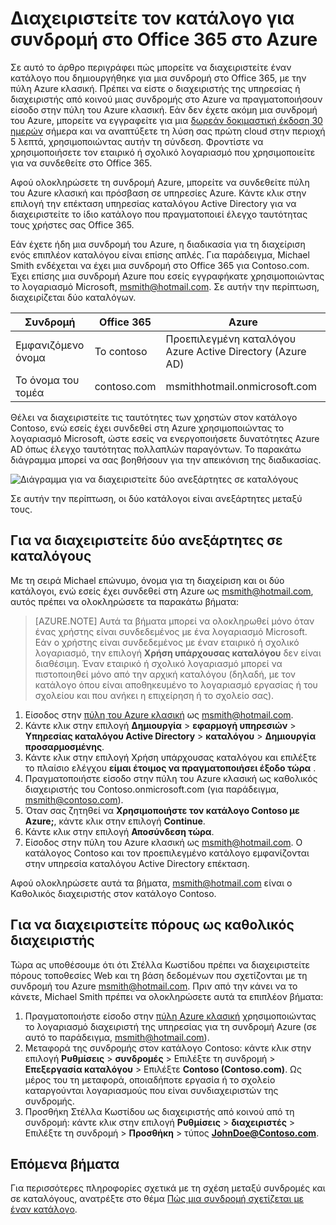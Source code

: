 <properties
   pageTitle="Διαχειριστείτε τον κατάλογο για συνδρομή στο Office 365 στο Azure | Microsoft Azure"
   description="Διαχείριση έναν κατάλογο συνδρομή στο Office 365 χρησιμοποιώντας Azure Active Directory και το Azure κλασική πύλης"
   services="active-directory"
   documentationCenter=""
   authors="curtand"
   manager="femila"
   editor=""/>

<tags
   ms.service="active-directory"
   ms.devlang="na"
   ms.topic="get-started-article"
   ms.tgt_pltfrm="na"
   ms.workload="identity"
   ms.date="08/23/2016"
   ms.author="curtand"/>

# <a name="manage-the-directory-for-your-office-365-subscription-in-azure"></a>Διαχειριστείτε τον κατάλογο για συνδρομή στο Office 365 στο Azure

Σε αυτό το άρθρο περιγράφει πώς μπορείτε να διαχειριστείτε έναν κατάλογο που δημιουργήθηκε για μια συνδρομή στο Office 365, με την πύλη Azure κλασική. Πρέπει να είστε ο διαχειριστής της υπηρεσίας ή διαχειριστής από κοινού μιας συνδρομής στο Azure να πραγματοποιήσουν είσοδο στην πύλη του Azure κλασική. Εάν δεν έχετε ακόμη μια συνδρομή του Azure, μπορείτε να εγγραφείτε για μια [δωρεάν δοκιμαστική έκδοση 30 ημερών](https://azure.microsoft.com/trial/get-started-active-directory/) σήμερα και να αναπτύξετε τη λύση σας πρώτη cloud στην περιοχή 5 λεπτά, χρησιμοποιώντας αυτήν τη σύνδεση. Φροντίστε να χρησιμοποιήσετε τον εταιρικό ή σχολικό λογαριασμό που χρησιμοποιείτε για να συνδεθείτε στο Office 365.

Αφού ολοκληρώσετε τη συνδρομή Azure, μπορείτε να συνδεθείτε πύλη του Azure κλασική και πρόσβαση σε υπηρεσίες Azure. Κάντε κλικ στην επιλογή την επέκταση υπηρεσίας καταλόγου Active Directory για να διαχειριστείτε το ίδιο κατάλογο που πραγματοποιεί έλεγχο ταυτότητας τους χρήστες σας Office 365.

Εάν έχετε ήδη μια συνδρομή του Azure, η διαδικασία για τη διαχείριση ενός επιπλέον καταλόγου είναι επίσης απλές. Για παράδειγμα, Michael Smith ενδέχεται να έχει μια συνδρομή στο Office 365 για Contoso.com. Έχει επίσης μια συνδρομή Azure που εσείς εγγραφήκατε χρησιμοποιώντας το λογαριασμό Microsoft, msmith@hotmail.com. Σε αυτήν την περίπτωση, διαχειρίζεται δύο καταλόγων.

  Συνδρομή |  Office 365  |  Azure
  -------------- | ------------- | -------------------------------
  Εμφανιζόμενο όνομα |  Το contoso  |     Προεπιλεγμένη καταλόγου Azure Active Directory (Azure AD)
  Το όνομα του τομέα  |  contoso.com  | msmithhotmail.onmicrosoft.com

Θέλει να διαχειριστείτε τις ταυτότητες των χρηστών στον κατάλογο Contoso, ενώ εσείς έχει συνδεθεί στη Azure χρησιμοποιώντας το λογαριασμό Microsoft, ώστε εσείς να ενεργοποιήσετε δυνατότητες Azure AD όπως έλεγχο ταυτότητας πολλαπλών παραγόντων. Το παρακάτω διάγραμμα μπορεί να σας βοηθήσουν για την απεικόνιση της διαδικασίας.

![Διάγραμμα για να διαχειριστείτε δύο ανεξάρτητες σε καταλόγους](./media/active-directory-manage-o365-subscription/AAD_O365_03.png)

Σε αυτήν την περίπτωση, οι δύο κατάλογοι είναι ανεξάρτητες μεταξύ τους.

## <a name="to-manage-two-independent-directories"></a>Για να διαχειριστείτε δύο ανεξάρτητες σε καταλόγους
Με τη σειρά Michael επώνυμο, όνομα για τη διαχείριση και οι δύο κατάλογοι, ενώ εσείς έχει συνδεθεί στη Azure ως msmith@hotmail.com, αυτός πρέπει να ολοκληρώσετε τα παρακάτω βήματα:

> [AZURE.NOTE]
> Αυτά τα βήματα μπορεί να ολοκληρωθεί μόνο όταν ένας χρήστης είναι συνδεδεμένος με ένα λογαριασμό Microsoft. Εάν ο χρήστης είναι συνδεδεμένος με έναν εταιρικό ή σχολικό λογαριασμό, την επιλογή **Χρήση υπάρχουσας καταλόγου** δεν είναι διαθέσιμη. Έναν εταιρικό ή σχολικό λογαριασμό μπορεί να πιστοποιηθεί μόνο από την αρχική καταλόγου (δηλαδή, με τον κατάλογο όπου είναι αποθηκευμένο το λογαριασμό εργασίας ή του σχολείου και που ανήκει η επιχείρηση ή το σχολείο σας).

1.  Είσοδος στην [πύλη του Azure κλασική](https://manage.windowsazure.com) ως msmith@hotmail.com.
2.  Κάντε κλικ στην επιλογή **Δημιουργία** > **εφαρμογή υπηρεσιών** > **Υπηρεσίας καταλόγου Active Directory** > **καταλόγου** > **Δημιουργία προσαρμοσμένης**.
3.  Κάντε κλικ στην επιλογή Χρήση υπάρχουσας καταλόγου και επιλέξτε το πλαίσιο ελέγχου **είμαι έτοιμος να πραγματοποιήσει έξοδο τώρα** .
4.  Πραγματοποιήστε είσοδο στην πύλη του Azure κλασική ως καθολικός διαχειριστής του Contoso.onmicrosoft.com (για παράδειγμα, msmith@contoso.com).
5.  Όταν σας ζητηθεί να **Χρησιμοποιήστε τον κατάλογο Contoso με Azure;**, κάντε κλικ στην επιλογή **Continue**.
6.  Κάντε κλικ στην επιλογή **Αποσύνδεση τώρα**.
7.  Είσοδος στην πύλη του Azure κλασική ως msmith@hotmail.com. Ο κατάλογος Contoso και τον προεπιλεγμένο κατάλογο εμφανίζονται στην υπηρεσία καταλόγου Active Directory επέκταση.

Αφού ολοκληρώσετε αυτά τα βήματα, msmith@hotmail.com είναι ο Καθολικός διαχειριστής στον κατάλογο Contoso.

## <a name="to-administer-resources-as-the-global-admin"></a>Για να διαχειριστείτε πόρους ως καθολικός διαχειριστής
Τώρα ας υποθέσουμε ότι ότι Στέλλα Κωστίδου πρέπει να διαχειριστείτε πόρους τοποθεσίες Web και τη βάση δεδομένων που σχετίζονται με τη συνδρομή του Azure msmith@hotmail.com. Πριν από την κάνει να το κάνετε, Michael Smith πρέπει να ολοκληρώσετε αυτά τα επιπλέον βήματα:

1.  Πραγματοποιήστε είσοδο στην [πύλη Azure κλασική](https://manage.windowsazure.com) χρησιμοποιώντας το λογαριασμό διαχειριστή της υπηρεσίας για τη συνδρομή Azure (σε αυτό το παράδειγμα, msmith@hotmail.com).
2.  Μεταφορά της συνδρομής στον κατάλογο Contoso: κάντε κλικ στην επιλογή **Ρυθμίσεις** > **συνδρομές** > Επιλέξτε τη συνδρομή > **Επεξεργασία καταλόγου** > Επιλέξτε **Contoso (Contoso.com)**. Ως μέρος του τη μεταφορά, οποιαδήποτε εργασία ή το σχολείο καταργούνται λογαριασμούς που είναι συνδιαχειριστών της συνδρομής.
3.  Προσθήκη Στέλλα Κωστίδου ως διαχειριστής από κοινού από τη συνδρομή: κάντε κλικ στην επιλογή **Ρυθμίσεις** > **διαχειριστές** > Επιλέξτε τη συνδρομή > **Προσθήκη** > τύπος **JohnDoe@Contoso.com**.

## <a name="next-steps"></a>Επόμενα βήματα
Για περισσότερες πληροφορίες σχετικά με τη σχέση μεταξύ συνδρομές και σε καταλόγους, ανατρέξτε στο θέμα [Πώς μια συνδρομή σχετίζεται με έναν κατάλογο](active-directory-how-subscriptions-associated-directory.md).
